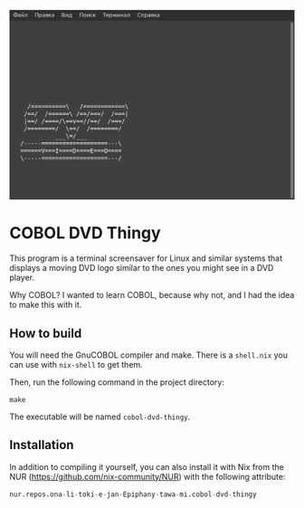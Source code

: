 ![screenshot](screenshots/screensaver.png)

# COBOL DVD Thingy

This program is a terminal screensaver for Linux and similar systems that
displays a moving DVD logo similar to the ones you might see in a DVD player.

Why COBOL? I wanted to learn COBOL, because why not, and I had the idea to make
this with it.

## How to build

You will need the GnuCOBOL compiler and make. There is a `shell.nix` you can use
with `nix-shell` to get them.

Then, run the following command in the project directory:

```
make
```

The executable will be named `cobol-dvd-thingy`.

## Installation

In addition to compiling it yourself, you can also install it with Nix from the
NUR (https://github.com/nix-community/NUR) with the following attribute:

```nix
nur.repos.ona-li-toki-e-jan-Epiphany-tawa-mi.cobol-dvd-thingy
```
